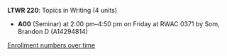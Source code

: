 **LTWR 220**: Topics in Writing (4 units)

- **A00** (Seminar) at 2:00 pm–4:50 pm on Friday at RWAC 0371 by Som, Brandon D (A14294814)

[Enrollment numbers over time](./LTWR220.tsv)
